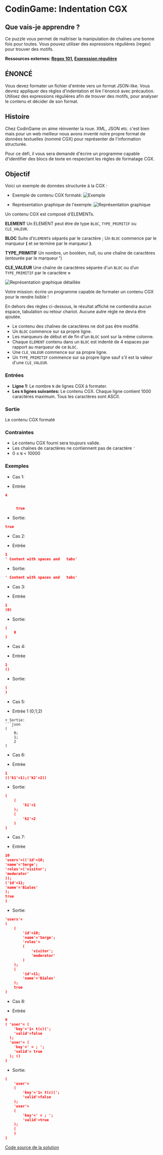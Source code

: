 # CodinGame: Indentation CGX

## Que vais-je apprendre ?

Ce puzzle vous permet de maîtriser la manipulation de chaînes une bonne fois pour toutes. Vous pouvez utiliser des expressions régulières (regex) pour trouver des motifs.

**Ressources externes: [Regex 101](https://regex101.com/), [Expression régulière](https://fr.wikipedia.org/wiki/Expression_r%C3%A9guli%C3%A8re)**

## ÉNONCÉ

Vous devez formater un fichier d'entrée vers un format JSON-like. Vous devrez appliquer des règles d'indentation et lire l'énoncé avec précaution. Utilisez des expressions régulières afin de trouver des motifs, pour analyser le contenu et décider de son format.

## Histoire

Chez CodinGame on aime réinventer la roue. XML, JSON etc. c'est bien mais pour un web meilleur nous avons inventé notre propre format de données textuelles (nommé CGX) pour représenter de l'information structurée.

Pour ce défi, il vous sera demandé d'écrire un programme capable d'identifier des blocs de texte en respectant les règles de formatage CGX.

## Objectif

Voici un exemple de données structurée à la CGX :​

- Exemple de contenu CGX formaté:
![Exemple](CGXExample.png)

- Représentation graphique de l'exemple:
![Représentation graphique](CGXgraphical.png)

Un contenu CGX est composé d'ELEMENTs.

**ELEMENT**
Un ELEMENT peut être de type `BLOC`, `TYPE_PRIMITIF` ou `CLE_VALEUR`.

**BLOC**
Suite d'`ELEMENT`s séparés par le caractère ;
Un `BLOC` commence par le marqueur **(** et se termine par le marqueur **)**.

**TYPE_PRIMITIF**
Un nombre, un booléen, null, ou une chaîne de caractères (entourée par le marqueur **'**)

**CLE_VALEUR**
Une chaîne de caractères séparée d'un `BLOC` ou d’un `TYPE_PRIMITIF` par le caractère **=**

![Représentation graphique détaillée](CGXgraphical2.png)

Votre mission: écrire un programme capable de formater un contenu CGX pour le rendre lisible !

​En dehors des règles ci-dessous, le résultat affiché ne contiendra aucun espace, tabulation ou retour chariot. Aucune autre règle ne devra être ajoutée.
- Le contenu des chaînes de caractères ne doit pas être modifié.
- Un `BLOC` commence sur sa propre ligne.
- Les marqueurs de début et de fin d'un `BLOC` sont sur la même colonne.
- Chaque `ELEMENT` contenu dans un `BLOC` est indenté de 4 espaces par rapport au marqueur de ce `BLOC`.
- Une `CLE_VALEUR` commence sur sa propre ligne.
- Un `TYPE_PRIMITIF` commence sur sa propre ligne sauf s'il est la valeur d'une `CLE_VALEUR`.

### Entrées

- **Ligne 1:** Le nombre `N` de lignes CGX à formater.
- **Les `N` lignes suivantes:** Le contenu CGX. Chaque ligne contient 1000 caractères maximum. Tous les caractères sont ASCII.

### Sortie
Le contenu CGX formaté
### Contraintes
- Le contenu CGX fourni sera toujours valide.
- Les chaînes de caractères ne contiennent pas de caractère `'`
- 0 ≤ `N` < 10000

### Exemples
- Cas 1: 
+ Entrée
```json
4
  

	 true
```
+ Sortie:
```json
true
```

- Cas 2: 
+ Entrée
```json
1
' Content with spaces and	tabs'
```
+ Sortie:
```json
' Content with spaces and	tabs'
```

- Cas 3: 
+ Entrée
```json
1
(0)
```
+ Sortie:
```json
(
    0
)
```

- Cas 4: 
+ Entrée
```json
1
()
```
+ Sortie:
```json
(
)
```

- Cas 5: 
+ Entrée
1
(0;1;2)
```
+ Sortie:
```json
(
    0;
    1;
    2
)
```

- Cas 6: 
+ Entrée
```json
1
(('k1'=1);('k2'=2))
```
+ Sortie:
```json
(
    (
        'k1'=1
    );
    (
        'k2'=2
    )
)
```

- Cas 7: 
+ Entrée
```json
10
'users'=(('id'=10;
'name'='Serge';
'roles'=('visitor';
'moderator'
));
('id'=11;
'name'='Biales'
);
true
)
```
+ Sortie:
```json
'users'=
(
    (
        'id'=10;
        'name'='Serge';
        'roles'=
        (
            'visitor';
            'moderator'
        )
    );
    (
        'id'=11;
        'name'='Biales'
    );
    true
)
```

- Cas 8: 
+ Entrée
```json
9
( 'user'= (
    'key'='1= t(c)(';
    'valid'=false
  );
  'user'= (
    'key'=' = ; ';
    'valid'= true
  ); ()
​)
```
+ Sortie:
```json
(
    'user'=
    (
        'key'='1= t(c)(';
        'valid'=false
    );
    'user'=
    (
        'key'=' = ; ';
        'valid'=true
    );
    (
    ​)
​)
```

[Code source de la solution](https://github.com/Kous92/CodinGame-Swift-FR-/tree/main/Puzzles%20classiques/Difficile/Indentation%20CGX/indentationCGX.swift)